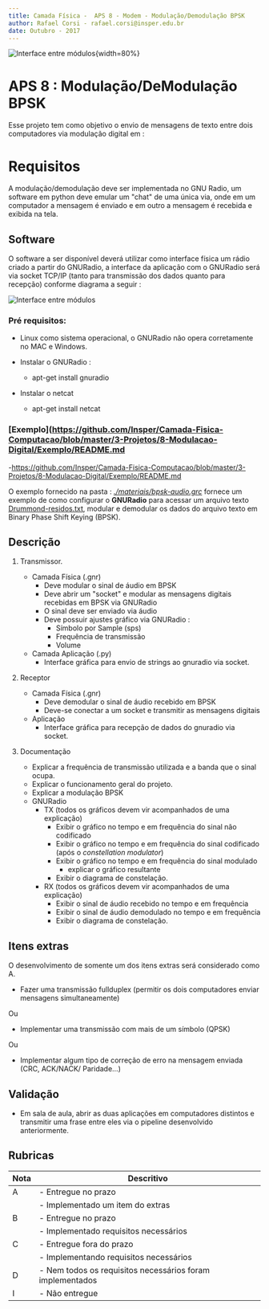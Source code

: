 ```yaml
---
title: Camada Física -  APS 8 - Modem - Modulação/Demodulação BPSK 
author: Rafael Corsi - rafael.corsi@insper.edu.br
date: Outubro - 2017
---
```


![Interface entre módulos](./doc/diagrama.png){width=80%}

# APS 8 : Modulação/DeModulação BPSK

Esse projeto tem como objetivo o envio de mensagens de texto entre dois computadores via modulação digital em :

# Requisitos

A modulação/demodulação deve ser implementada no GNU Radio, um software em python deve emular um "chat" de uma única via, onde em um computador a mensagem é enviado e em outro a mensagem é recebida e exibida na tela. 

## Software

O software a ser disponível deverá utilizar como interface física um rádio criado a partir do GNURadio, a interface da aplicação com o GNURadio será via socket TCP/IP (tanto para transmissão dos dados quanto para recepção) conforme diagrama a seguir :

![Interface entre módulos](./doc/modulos.png)

### Pré requisitos: 

- Linux como sistema operacional, o GNURadio não opera corretamente no MAC e Windows.

- Instalar o GNURadio :
    - apt-get install gnuradio

- Instalar o netcat
    - apt-get install netcat
    
### [Exemplo](https://github.com/Insper/Camada-Fisica-Computacao/blob/master/3-Projetos/8-Modulacao-Digital/Exemplo/README.md

-https://github.com/Insper/Camada-Fisica-Computacao/blob/master/3-Projetos/8-Modulacao-Digital/Exemplo/README.md

O exemplo fornecido na pasta : *[./materiais/bpsk-audio.grc](https://github.com/Insper/Camada-Fisica-Computacao/blob/master/3-Projetos/8-Modulacao-Digital/Exemplo/bpsk-audio.grc)* fornece um exemplo de como configurar o **GNURadio** para acessar um arquivo texto [Drummond-residos.txt](https://github.com/Insper/Camada-Fisica-Computacao/blob/master/3-Projetos/8-Modulacao-Digital/Exemplo/Drummond-residos.txt), modular e demodular os dados do arquivo texto em Binary Phase Shift Keying (BPSK).


## Descrição 

1. Transmissor.

     - Camada Física (.gnr)
         - Deve modular o sinal de áudio em BPSK
         - Deve abrir um "socket" e modular as mensagens digitais recebidas em BPSK via GNURadio
         - O sinal deve ser enviado via áudio
         - Deve possuir ajustes gráfico via GNURadio :
              - Símbolo por Sample (sps)
              - Frequência de transmissão
              - Volume
     - Camada Aplicação (.py)
         - Interface gráfica para envio de strings ao gnuradio via socket.
         
2. Receptor
    - Camada Física (.gnr)
        - Deve demodular o sinal de áudio recebido em BPSK
        - Deve-se conectar a um socket e transmitir as mensagens digitais 
    - Aplicação
        - Interface gráfica para recepção de dados do gnuradio via socket.
        
3. Documentação

    - Explicar a frequência de transmissão utilizada e a banda que o sinal ocupa.
    - Explicar o funcionamento geral do projeto.
    - Explicar a modulação BPSK
     - GNURadio
         - TX (todos os gráficos devem vir acompanhados de uma explicação)
             - Exibir o gráfico no tempo e em frequência do sinal não codificado
             - Exibir o gráfico no tempo e em frequência do sinal codificado (após o *constellation modulator*)
             - Exibir o gráfico no tempo e em frequência do sinal modulado
                 - explicar o gráfico resultante
             - Exibir o diagrama de constelação.
         - RX (todos os gráficos devem vir acompanhados de uma explicação)
             - Exibir o sinal de áudio recebido no tempo e em frequência
             - Exibir o sinal de áudio demodulado no tempo e em frequência
             - Exibir o diagrama de constelação.
## Itens extras

O desenvolvimento de somente um dos itens extras será considerado como A.

- Fazer uma transmissão fullduplex (permitir os dois computadores enviar mensagens simultaneamente)
 
Ou 

- Implementar uma transmissão com mais de um símbolo (QPSK)

Ou

- Implementar algum tipo de correção de erro na mensagem enviada (CRC, ACK/NACK/ Paridade...)

## Validação

- Em sala de aula, abrir as duas aplicações em computadores distintos e transmitir uma frase entre eles via o pipeline desenvolvido anteriormente.

## Rubricas

| Nota | Descritivo                                                |
|------|-----------------------------------------------------------|
| A    | - Entregue no prazo                                       |
|      | - Implementado um item do extras                          |
| B    | - Entregue no prazo                                       |
|      | - Implementado requisitos necessários                     |
| C    | - Entregue fora do prazo                                  |
|      | - Implementando requisitos necessários                    |
| D    | - Nem todos os requisitos necessários foram implementados |
| I    | - Não entregue                                            |



